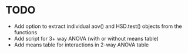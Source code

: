 # TODO
-   Add option to extract individual aov() and HSD.test() objects from the functions
-   Add script for 3+ way ANOVA (with or without means table)
-   Add means table for interactions in 2-way ANOVA table
